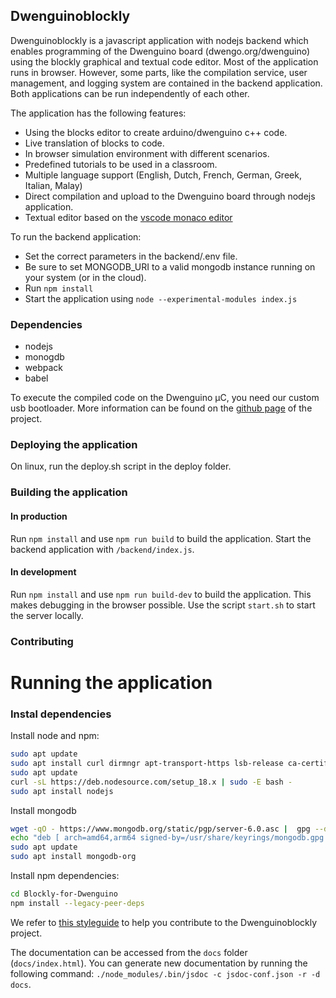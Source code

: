 ## Dwenguinoblockly

Dwenguinoblockly is a javascript application with nodejs backend which enables programming of the Dwenguino board (dwengo.org/dwenguino) using the blockly graphical and textual code editor. Most of the application runs in browser. However, some parts, like the compilation service, user management, and logging system are contained in the backend application. Both applications can be run independently of each other. 

The application has the following features:

* Using the blocks editor to create arduino/dwenguino c++ code.
* Live translation of blocks to code.
* In browser simulation environment with different scenarios.
* Predefined tutorials to be used in a classroom.
* Multiple language support (English, Dutch, French, German, Greek, Italian, Malay)
* Direct compilation and upload to the Dwenguino board through nodejs application.
* Textual editor based on the [vscode monaco editor](https://github.com/microsoft/monaco-editor)


To run the backend application:
* Set the correct parameters in the backend/.env file. 
* Be sure to set MONGODB_URI to a valid mongodb instance running on your system (or in the cloud).
* Run `npm install`
* Start the application using `node --experimental-modules index.js` 


### Dependencies

* nodejs
* monogdb
* webpack
* babel

To execute the compiled code on the Dwenguino µC, you need our custom usb bootloader. More information can be found on the [github page](https://github.com/dwengovzw/MassStorageBootloader) of the project.


### Deploying the application

On linux, run the deploy.sh script in the deploy folder.

### Building the application

#### In production

Run `npm install` and use `npm run build` to build the application. Start the backend application with `/backend/index.js`.

#### In development

Run `npm install` and use `npm run build-dev` to build the application. This makes debugging in the browser possible. Use the script `start.sh` to start the server locally.

### Contributing

# Running the application

### Instal dependencies

Install node and npm:

```bash
sudo apt update
sudo apt install curl dirmngr apt-transport-https lsb-release ca-certificates vim
sudo apt update
curl -sL https://deb.nodesource.com/setup_18.x | sudo -E bash -
sudo apt install nodejs
```

Install mongodb

```bash
wget -qO - https://www.mongodb.org/static/pgp/server-6.0.asc |  gpg --dearmor | sudo tee /usr/share/keyrings/mongodb.gpg > /dev/null
echo "deb [ arch=amd64,arm64 signed-by=/usr/share/keyrings/mongodb.gpg ] https://repo.mongodb.org/apt/ubuntu jammy/mongodb-org/6.0 multiverse" | sudo tee /etc/apt/sources.list.d/mongodb-org-6.0.list
sudo apt update
sudo apt install mongodb-org
```

Install npm dependencies:
```bash
cd Blockly-for-Dwenguino
npm install --legacy-peer-deps
```


We refer to [this styleguide](https://google.github.io/styleguide/jsguide.html) to help you contribute to the Dwenguinoblockly project. 

The documentation can be accessed from the `docs` folder (`docs/index.html`). You can generate new documentation by running the following command: `./node_modules/.bin/jsdoc -c jsdoc-conf.json -r -d docs`.


